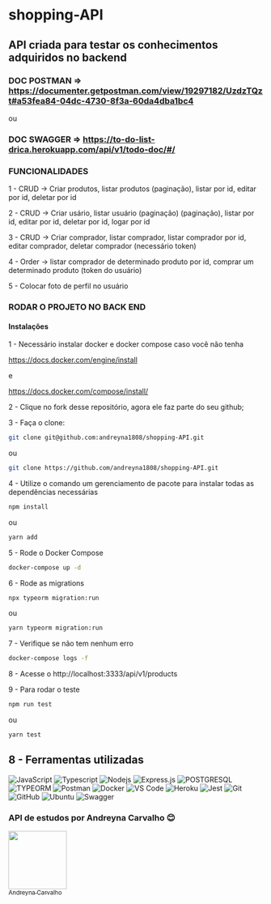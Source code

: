 # shopping-API

## API criada para testar os conhecimentos adquiridos no backend

### DOC POSTMAN => https://documenter.getpostman.com/view/19297182/UzdzTQzt#a53fea84-04dc-4730-8f3a-60da4dba1bc4

ou 

### DOC SWAGGER => https://to-do-list-drica.herokuapp.com/api/v1/todo-doc/#/

### FUNCIONALIDADES

1 - CRUD -> Criar produtos, listar produtos (paginação), listar por id, editar por id, deletar por id

2 - CRUD -> Criar usário, listar usuário  (paginação) (paginação), listar por id, editar por id, deletar por id, logar por id

3 - CRUD -> Criar comprador, listar comprador, listar comprador por id, editar comprador, deletar comprador (necessário token)

4 - Order -> listar comprador de determinado produto por id, comprar um determinado produto (token do usuário)

5 - Colocar foto de perfil no usuário

### RODAR O PROJETO NO BACK END

#### Instalações

1 - Necessário instalar docker e docker compose caso você não tenha

https://docs.docker.com/engine/install

e

https://docs.docker.com/compose/install/

2 - Clique no fork desse repositório, agora ele faz parte do seu github;

3 - Faça o clone:

```bash
git clone git@github.com:andreyna1808/shopping-API.git
```

ou

```bash
git clone https://github.com/andreyna1808/shopping-API.git
```

4 - Utilize o comando um gerenciamento de pacote para instalar todas as dependências necessárias

```bash
npm install
```

ou

```bash
yarn add
```

5 - Rode o Docker Compose

```bash
docker-compose up -d
```

6 - Rode as migrations

```bash
npx typeorm migration:run
```

ou

```bash
yarn typeorm migration:run
```

7 - Verifique se não tem nenhum erro

```bash
docker-compose logs -f
```

8 - Acesse o http://localhost:3333/api/v1/products

9 - Para rodar o teste

```bash
npm run test
```

ou

```bash
yarn test
```

## 8 - Ferramentas utilizadas

![JavaScript](https://img.shields.io/badge/javascript-%23323330.svg?style=for-the-badge&logo=javascript&logoColor=%23F7DF1E)
![Typescript](https://img.shields.io/badge/typescript-3178C6.svg?style=for-the-badge&logo=typescript&logoColor=white)
![Nodejs](https://img.shields.io/badge/node.js-339933.svg?style=for-the-badge&logo=nodedotjs&logoColor=white)
![Express.js](https://img.shields.io/badge/express.js-%23404d59.svg?style=for-the-badge&logo=express&logoColor=%2361DAFB)
![POSTGRESQL](https://img.shields.io/badge/postgres-%23007ACC.svg?style=for-the-badge&logo=postgresql&logoColor=white)
![TYPEORM](https://img.shields.io/badge/typeorm-6DA55F?style=for-the-badge&logo=typeorm&logoColor=purple%27%3E)
![Postman](https://img.shields.io/badge/postman-FF6C37.svg?style=for-the-badge&logo=postman&logoColor=white)
![Docker](https://img.shields.io/badge/docker-2496ED.svg?style=for-the-badge&logo=docker&logoColor=white)
![VS Code](https://img.shields.io/badge/vscode-007ACC.svg?style=for-the-badge&logo=visualstudiocode&logoColor=white)
![Heroku](https://img.shields.io/badge/heroku-430098.svg?style=for-the-badge&logo=heroku&logoColor=white)
![Jest](https://img.shields.io/badge/jest-white.svg?style=for-the-badge&logo=jest&logoColor=critical)
![Git](https://img.shields.io/badge/Git-F05032?style=for-the-badge&logo=git&logoColor=white)
![GitHub](https://img.shields.io/badge/github-white?style=for-the-badge&logo=github&logoColor=black)
![Ubuntu](https://img.shields.io/badge/ubuntu-E95420.svg?style=for-the-badge&logo=ubuntu&logoColor=white)
![Swagger](https://img.shields.io/badge/swagger-00000?style=for-the-badge&logo=swagger&logoColor=black)

### API de estudos por Andreyna Carvalho 😊
[<img src="https://avatars.githubusercontent.com/u/87716793?v=4" width=115><br><sub>Andreyna Carvalho</sub>](https://github.com/andreyna1808)
